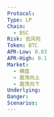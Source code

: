 ```yaml
---
Protocol: 
Type: LP
Chain:
  - BSC
Risk: 低风险
Token: BTC
APR-Low: 0.03
APR-High: 0.1
Market:
  - 横盘
  - 震荡向上
  - 震荡向下
Underlying: 
Danger: 
Scenarios:
---
```

